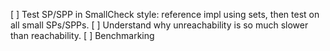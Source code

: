 [ ] Test SP/SPP in SmallCheck style: reference impl using sets, then test on all small SPs/SPPs.
[ ] Understand why unreachability is so much slower than reachability.
[ ] Benchmarking